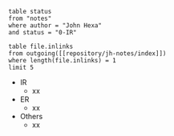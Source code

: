 ```dataview
table status
from "notes"
where author = "John Hexa"
and status = "0-IR"
```
```dataview
table file.inlinks
from outgoing([[repository/jh-notes/index]])
where length(file.inlinks) = 1
limit 5
```
- IR
	- xx
- ER
	- xx
- Others
	- xx